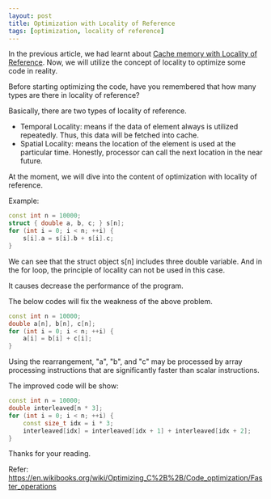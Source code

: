 ```yaml
---
layout: post
title: Optimization with Locality of Reference
tags: [optimization, locality of reference]
---
```


In the previous article, we had learnt about [Cache memory with Locality of Reference](https://ducmanhphan.github.io/2018-09-20-Locality-of-Reference/). Now, we will utilize the concept of locality to optimize some code in reality.

Before starting optimizing the code, have you remembered that how many types are there in locality of reference?

Basically, there are two types of locality of reference. 
- Temporal Locality: means if the data of element always is utilized repeatedly. Thus, this data will be fetched into cache. 
- Spatial Locality: means the location of the element is used at the particular time. Honestly, processor can call the next location in the near future. 

At the moment, we will dive into the content of optimization with locality of reference. 

Example: 

```C++
const int n = 10000;
struct { double a, b, c; } s[n];
for (int i = 0; i < n; ++i) {
    s[i].a = s[i].b + s[i].c;
}
```

We can see that the struct object s[n] includes three double variable. And in the for loop, the principle of locality can not be used in this case. 

It causes decrease the performance of the program. 

The below codes will fix the weakness of the above problem.

```C++
const int n = 10000;
double a[n], b[n], c[n];
for (int i = 0; i < n; ++i) {
    a[i] = b[i] + c[i];
}
```

Using the rearrangement, "a", "b", and "c" may be processed by array processing instructions that are significantly faster than scalar instructions.


The improved code will be show: 

```C++
const int n = 10000;
double interleaved[n * 3];
for (int i = 0; i < n; ++i) {
    const size_t idx = i * 3;
    interleaved[idx] = interleaved[idx + 1] + interleaved[idx + 2];
}
```


Thanks for your reading. 

Refer: https://en.wikibooks.org/wiki/Optimizing_C%2B%2B/Code_optimization/Faster_operations

